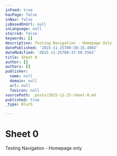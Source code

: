 ```yaml
---
inFeed: true
hasPage: false
inNav: false
isBasedOnUrl: null
inLanguage: null
starred: false
keywords: []
description: Testing Navigation - Homepage Only
datePublished: '2015-11-25T00:38:15.480Z'
dateModified: '2015-11-25T00:37:50.556Z'
title: Sheet 0
author: []
authors: []
publisher:
  name: null
  domain: null
  url: null
  favicon: null
sourcePath: _posts/2015-11-25-sheet-0.md
published: true
_type: Blurb

---
```

# Sheet 0

Testing Navigation - Homepage only